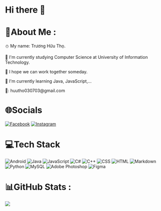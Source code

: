 
# Hi there 👋

# 💫About Me :
<p>⛄ My name: Trương Hữu Thọ.</p>
<p>🔭 I'm currently studying Computer Science at University of Information Technology. </p>
<p>🙌 I hope we can work together someday.</p>
<p>🌱 I'm currently learning Java, JavaScript,... </p>
<p>📧: huutho030703@gmail.com</p>

# 🌐Socials
[![Facebook](https://img.shields.io/badge/Facebook-%231877F2.svg?logo=Facebook&logoColor=white)](https://www.facebook.com/tho.truong.509511) [![Instagram](https://img.shields.io/badge/Instagram-%23E4405F.svg?logo=Instagram&logoColor=white)](https://www.instagram.com/_jul.3rd/) 

# 💻Tech Stack
![Android](https://img.shields.io/badge/Android-3DDC84?style=for-the-badge&logo=android&logoColor=white) ![Java](https://img.shields.io/badge/Java-ED8B00?style=for-the-badge&logo=openjdk&logoColor=white) ![JavaScript](https://img.shields.io/badge/javascript-%23323330.svg?style=for-the-badge&logo=javascript&logoColor=%23F7DF1E) ![C#](https://img.shields.io/badge/C%23-239120?style=for-the-badge&logo=c-sharp&logoColor=white) ![C++](https://img.shields.io/badge/c++-%2300599C.svg?style=for-the-badge&logo=c%2B%2B&logoColor=white) ![CSS](https://img.shields.io/badge/CSS-239120?&style=for-the-badge&logo=css3&logoColor=white)  ![HTML](https://img.shields.io/badge/HTML-239120?style=for-the-badge&logo=html5&logoColor=white) ![Markdown](https://img.shields.io/badge/markdown-%23000000.svg?style=for-the-badge&logo=markdown&logoColor=white) ![Python](https://img.shields.io/badge/python-3670A0?style=for-the-badge&logo=python&logoColor=ffdd54)  ![MySQL](https://img.shields.io/badge/MySQL-00000F?style=for-the-badge&logo=mysql&logoColor=white)  ![Adobe Photoshop](https://img.shields.io/badge/adobephotoshop-%2331A8FF.svg?style=for-the-badge&logo=adobephotoshop&logoColor=white) ![Figma](https://img.shields.io/badge/figma-%23F24E1E.svg?style=for-the-badge&logo=figma&logoColor=white)
# 📊GitHub Stats :
![](https://github-readme-stats.vercel.app/api/top-langs/?username=havold&theme=radical&hide_border=false&include_all_commits=true&count_private=true&layout=compact)


